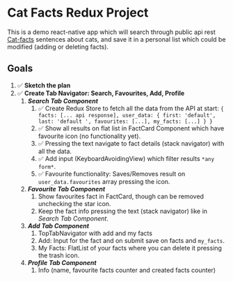 # Cat Facts Redux Project

This is a demo react-native app which will search through public api rest [Cat-facts](https://alexwohlbruck.github.io/cat-facts/docs/)
sentences about cats, and save it in a personal list which could be modified (adding or deleting facts).

## Goals

1. ✅ **Sketch the plan**
2. ✅ **Create Tab Navigator: Search, Favourites, Add, Profile**
   1. **_Search Tab Component_**
      1. ✅ Create Redux Store to fetch all the data from the API at start:
         `{ facts: [... api response], user_data: { first: 'default', last: 'default ', favourites: [...], my_facts: [...] } }`
      2. ✅ Show all results on flat list in FactCard Component which have favourite icon (no functionality yet).
      3. ✅ Pressing the text navigate to fact details (stack navigator) with all the data.
      4. ✅ Add input (KeyboardAvoidingView) which filter results `*any form*`.
      5. ✅ Favourite functionality: Saves/Removes result on `user_data.favourites` array pressing the icon.
   2. **_Favourite Tab Component_**
      1. Show favourites fact in FactCard, though can be removed unchecking the star icon.
      2. Keep the fact info pressing the text (stack navigator) like in _Search Tab Component_.
   3. **_Add Tab Component_**
      1. TopTabNavigator with add and my facts
      2. Add: Input for the fact and on submit save on facts and `my_facts`.
      3. My Facts: FlatList of your facts where you can delete it pressing the trash icon.
   4. **_Profile Tab Component_**
      1. Info (name, favourite facts counter and created facts counter)
